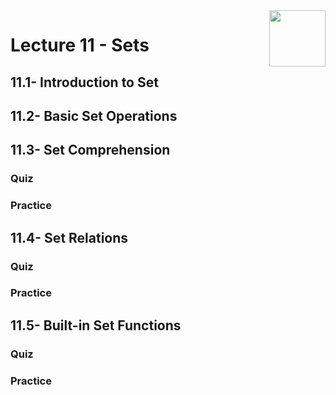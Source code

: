 <img align="right" width="90" height="90" src="https://github.com/cs-MohamedAyman/Computer-Science-Textbooks/blob/master/logos/python.jpg">

# Lecture 11 - Sets
## 11.1- Introduction to Set
## 11.2- Basic Set Operations
## 11.3- Set Comprehension
### Quiz
### Practice
## 11.4- Set Relations
### Quiz
### Practice
## 11.5- Built-in Set Functions
### Quiz
### Practice
